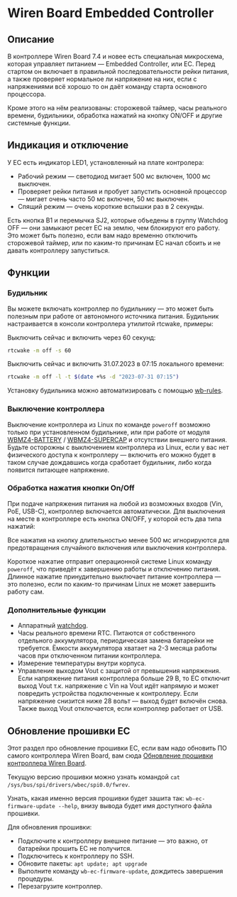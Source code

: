# Wiren Board Embedded Controller

## Описание

В контроллере Wiren Board 7.4 и новее есть специальная микросхема, которая управляет питанием — Embedded Controller, или EC. Перед стартом он включает в правильной последовательности рейки питания, а также проверяет нормальное ли напряжение на них, если с напряжениями всё хорошо то он даёт команду старта основного процессора.

Кроме этого на нём реализованы: сторожевой таймер, часы реального времени, будильники, обработка нажатий на кнопку ON/OFF и другие системные функции.


## Индикация и отключение

У EC есть индикатор LED1, установленный на плате контролера:

- Рабочий режим — светодиод мигает 500 мс включен, 1000 мс выключен.
- Проверяет рейки питания и пробует запустить основной процессор — мигает очень часто 50 мс включен, 50 мс выключен.
- Спящий режим — очень короткие вспышки раз в 2 секунды.

Есть кнопка B1 и перемычка SJ2, которые объедены в группу Watchdog OFF — они замыкают ресет EC на землю, чем блокируют его работу. Это может быть полезно, если вам надо временно отключить сторожевой таймер, или по каким-то причинам EC начал сбоить и не давать контроллеру запуститься.

## Функции

### Будильник

Вы можете включать контроллер по будильнику — это может быть полезным при работе от автономного источника питания. Будильник настраивается в консоли контроллера утилитой rtcwake, примеры:

Выключить сейчас и включить через 60 секунд:
```bash
rtcwake -m off -s 60
```

Выключить сейчас и включить 31.07.2023 в 07:15 локального времени:
```bash
rtcwake -m off -l -t $(date +%s -d "2023-07-31 07:15")
```

Установку будильника можно автоматизировать с помощью [wb-rules](https://wirenboard.com/wiki/Wb-rules).

### Выключение контроллера

Выключение контроллера из Linux по команде `poweroff` возможно только при установленном будильнике, или при работе от модуля [WBMZ4-BATTERY](https://wirenboard.com/wiki/WBMZ4-BATTERY_Backup_Power_Module) / [WBMZ4-SUPERCAP](https://wirenboard.com/wiki/WBMZ4-SUPERCAP_Backup_Power_Module) и отсутствии внешнего питания. Будьте осторожны с выключением контроллера из Linux, если у вас нет физического доступа к контроллеру — включить его можно будет в таком случае дождавшись когда сработает будильник, либо когда появится питающее напряжение.

### Обработка нажатия кнопки On/Off

При подаче напряжения питания на любой из возможных входов (Vin, PoE, USB-C), контроллер включается автоматически. Для выключения на месте в контроллере есть кнопка ON/OFF, у которой есть два типа нажатий:

Все нажатия на кнопку длительностью менее 500 мс игнорируются для предотвращения случайного включения или выключения контроллера.

Короткое нажатие отправит операционной системе Linux команду `poweroff`, что приведёт к завершению работы и отключению питания.
Длинное нажатие принудительно выключает питание контроллера — это полезно, если по каким-то причинам Linux не может завершить работу сам.

### Дополнительные функции

- Аппаратный [watchdog](https://wirenboard.com/wiki/Watchdog).
- Часы реального времени RTC. Питаются от собственного отдельного аккумулятора, периодическая замена батарейки не требуется. Ёмкости аккумулятора хватает на 2-3 месяца работы часов при отключенном питании контроллера.
- Измерение температуры внутри корпуса.
- Управление выходом Vout с защитой от превышения напряжения. Если напряжение питания контроллера больше 29 В, то EC отключит выход Vout т.к. напряжение с Vin на Vout идёт напрямую и может повредить устройства подключенные к контроллеру. Если напряжение снизится ниже 28 вольт — выход будет включён снова. Также выход Vout отключается, если контроллер работает от USB.

## Обновление прошивки EC

Этот раздел про обновление прошивки EC, если вам надо обновить ПО самого контроллера Wiren Board, вам сюда [Обновление прошивки контроллера Wiren Board](https://wirenboard.com/wiki/Wiren_Board_Firmware_Update).

Текущую версию прошивки можно узнать командой `cat /sys/bus/spi/drivers/wbec/spi0.0/fwrev`.

Узнать, какая именно версия прошивки будет зашита так: `wb-ec-firmware-update --help`, внизу вывода будет имя доступного файла прошивки.

Для обновления прошивки:

- Подключите к контроллеру внешнее питание — это важно, от батарейки прошить EC не получится.
- Подключитесь к контроллеру по SSH.
- Обновите пакеты: `apt update; apt upgrade`
- Выполните команду `wb-ec-firmware-update`, дождитесь завершения процедуры.
- Перезагрузите контроллер.
